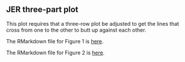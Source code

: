 ## JER three-part plot

This plot requires that a three-row plot be adjusted to get the lines that cross from one to the other to butt up against each other.

The RMarkdown file for Figure 1 is <a href="https://rawgit.com/edwcarney/Basic-R-Graphics/master/JER/Three_Part_Fig1.html" target="_blank">here</a>.

The RMarkdown file for Figure 2 is <a href="https://rawgit.com/edwcarney/Basic-R-Graphics/master/JER/Three_Part_Fig2.html" target="_blank">here</a>.
